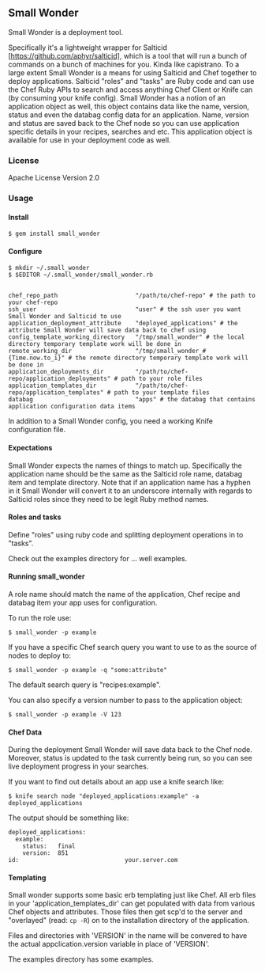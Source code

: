 ## Small Wonder

Small Wonder is a deployment tool.

Specifically it's a lightweight wrapper for Salticid [https://github.com/aphyr/salticid], which is a tool that will run a bunch of commands on a bunch of machines for you. Kinda like capistrano. To a large extent Small Wonder is a means for using Salticid and Chef together to deploy applications. Salticid "roles" and "tasks" are Ruby code and can use the Chef Ruby APIs to search and access anything Chef Client or Knife can (by consuming your knife config). Small Wonder has a notion of an application object as well, this object contains data like the name, version, status and even the databag config data for an application. Name, version and status are saved back to the Chef node so you can use application specific details in your recipes, searches and etc. This application object is available for use in your deployment code as well.

### License

Apache License Version 2.0

### Usage

#### Install

    $ gem install small_wonder

#### Configure

    $ mkdir ~/.small_wonder
    $ $EDITOR ~/.small_wonder/small_wonder.rb


    chef_repo_path                      "/path/to/chef-repo" # the path to your chef-repo
    ssh_user                            "user" # the ssh user you want Small Wonder and Salticid to use
    application_deployment_attribute    "deployed_applications" # the attribute Small Wonder will save data back to chef using
    config_template_working_directory   "/tmp/small_wonder" # the local directory temporary template work will be done in
    remote_working_dir                  "/tmp/small_wonder_#{Time.now.to_i}" # the remote directory temporary template work will be done in
    application_deployments_dir         "/path/to/chef-repo/application_deployments" # path to your role files
    application_templates_dir           "/path/to/chef-repo/application_templates" # path to your template files
    databag                             "apps" # the databag that contains application configuration data items

In addition to a Small Wonder config, you need a working Knife configuration file.

#### Expectations

Small Wonder expects the names of things to match up. Specifically the application name should be the same as the Salticid role name, databag item and template directory. Note that if an application name has a hyphen in it Small Wonder will convert it to an underscore internally with regards to Salticid roles since they need to be legit Ruby method names.

#### Roles and tasks

Define "roles" using ruby code and splitting deployment operations in to "tasks".

Check out the examples directory for ... well examples.

#### Running small_wonder

A role name should match the name of the application, Chef recipe and databag item your app uses for configuration.

To run the role use:

    $ small_wonder -p example

If you have a specific Chef search query you want to use to as the source of nodes to deploy to:

    $ small_wonder -p example -q "some:attribute"

The default search query is "recipes:example".

You can also specify a version number to pass to the application object:

    $ small_wonder -p example -V 123

#### Chef Data

During the deployment Small Wonder will save data back to the Chef node. Moreover, status is updated to the task currently being run, so you can see live deployment progress in your searches.

If you want to find out details about an app use a knife search like:

    $ knife search node "deployed_applications:example" -a deployed_applications

The output should be something like:

    deployed_applications:
      example:
        status:   final
        version:  851
    id:                              your.server.com

#### Templating

Small wonder supports some basic erb templating just like Chef. All erb files in your 'application_templates_dir' can get populated with data from various Chef objects and attributes. Those files then get scp'd to the server and "overlayed" (read: `cp -R`) on to the installation directory of the application.

Files and directories with 'VERSION' in the name will be convered to have the actual appclication.version variable in place of 'VERSION'.

The examples directory has some examples.
